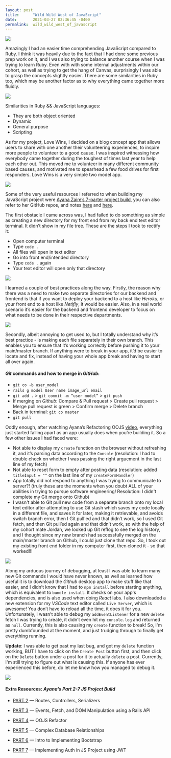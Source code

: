 ```yaml
---
layout: post
title:      "Wild Wild West of JavaScript"
date:       2021-03-27 02:36:45 -0400
permalink:  wild_wild_west_of_javascript
---
```



![](https://media.giphy.com/media/4TcR3qT0oEbyVkyDEV/giphy.gif)

Amazingly I had an easier time comprehending JavaScript compared to Ruby. I think it was heavily due to the fact that I had done some previous prep work on it, and I was also trying to balance another course when I was trying to learn Ruby. Even with with some internal adjustments within our cohort, as well as trying to get the hang of Canvas, surprisingly I was able to grasp the concepts slightly easier. There are some similarities in Ruby too, which may be another factor as to why everything came together more fluidly. 

![](https://media.giphy.com/media/3o7aD3fWu2sAz9dAM8/giphy.gif)

Similarities in Ruby && JavaScript languages:
- They are both object oriented 
- Dynamic 
- General purpose
- Scripting 

As for my project, Love Wins, I decided on a blog concept app that allows users to share with one another their volunteering experiences, to inspire more people to volunteer to a good cause. I was inspired witnessing how everybody came together during the toughest of times last year to help each other out. This moved me to volunteer in many different community based causes, and motivated me to spearhead a few food drives for first responders. Love Wins is a very simple two model app. 

![](https://media.giphy.com/media/pHXhn8Ee6lRO0KZtM1/giphy.gif)

Some of the very useful resources I referred to when building my JavaScript project were [Ayana Zaire’s 7-parter project build](https://www.youtube.com/watch?v=Q5R7HSqdGFk&t=8s), you can also refer to her GitHub repos, and notes [here](https://github.com/learn-co-curriculum/mod3-project-week-setup-example) and [here](https://github.com/AyanaZaire/javascript-project-resources/blob/master/js-project-ooo.md). 


The first obstacle I came across was, I had failed to do something as simple as creating a new directory for my front end from my back end text editor terminal. It didn’t  show in my file tree. These are the steps I took to rectify it: 
- Open computer terminal 
- Type `code .`
- All files will open in text editor
- Go into front end/intended directory
- Type `code .` again 
- Your text editor will open only that directory 

![](https://media.giphy.com/media/Y0PMqgFAccyahnWN3V/giphy.gif)

I learned a couple of best practices along the way. Firstly, the reason why there was a need to make two separate directories for our backend and frontend is that if you want to deploy your backend to a host like *Heroku*, or your front end to a host like *Netifly*, it would be easier. Also, in a real world scenario it’s easier for the backend and frontend developer to focus on what needs to be done in their respective departments. 

![](https://media.giphy.com/media/MqxZxTlvcY5BS/giphy.gif)

Secondly, albeit annoying to get used to, but I totally understand why it’s best practice - is making each file separately in their own branch. This enables you to ensure that it’s working correctly before pushing it to your main/master branch. If anything were to break in your app, it’d be easier to locate and fix, instead of having your whole app break and having to start all over again. 

#### *Git* commands and how to merge in *GitHub*:
- `git co -b user_model `
- `rails g model User name image_url email `
- `git add .` > `git commit -m “user model”` > `git push` 
- If merging on *Github*: Compare & Pull request > Create pull request > Merge pull request is green > Confirm merge > Delete branch 
- Back in terminal: `git co master`
- `git pull` 

Oddly enough, after watching Ayana’s Refactoring OOJS [video](https://youtu.be/EleImMG_8Ck), everything just started falling apart as an app usually does when you’re building it. So a few other issues I had faced were: 

- Not able to display my `create` function on the browser without refreshing it, and it’s parsing data according to the `Console` (resolution: I had to double check on whether I was passing the right arguement in the last line of my fetch) 
- Not able to reset form to empty after posting data (resolution: added `titleInput = ""` on the last line of my `createFormHandler`)
- App totally did not respond to anything I was trying to communicate to server?! (truly these are the moments when you doubt ALL of your abilities in trying to pursue software engineering! Resolution: I didn't complete my Git merge onto Github) 
- I wasn't able to Git pull new code from a separate branch onto my local text editor after attempting to use Git stash which saves my code locally in a different file, and saves it for later, making it retrievable, and avoids switch branch error, then I Git pull'ed and that didn’t work, so I used Git fetch, and then Git pull’ed again and that didn’t work, so with the help of my cohort mate Jordan, we looked up Git reflog to see the log history, and I thought since my new branch had successfully merged on the main/master branch on Github, I could just clone that repo. So, I took out my existing front end folder in my computer first, then cloned it - so that worked!!!

![](https://media.giphy.com/media/X9dpsHE4VPMWY/giphy.gif)

Along my arduous journey of debugging, at least I was able to learn many new Git commands I would have never known, as well as learned how useful it is to download the *Github* desktop app to make stuff like that easier, and I didn’t know that I had to `npm install` before starting anything, which is equivalent to `bundle install`. It checks on your app's dependencies, and is also used when doing *React* labs.  I also downloaded a new extension for my *VSCode* text editor called `Live Server`, which is awesome! You don’t have to reload all the time, it does it for you. Unfortunately, I wasn’t able to debug my `addEventListener` for a new `delete` fetch I was trying to create, it didn’t even hit my `console.log` and returned as `null`. Currently, this is also causing my `create` function to break! So, I'm pretty dumbfounded at the moment, and just trudging through to finally get everything running. 

**Update**: I was able to get past my last bug, and got my `delete` function working, BUT I have to click on the `Create Post` button first, and then click on the `Delete` button under a post for it to actually `delete` a post. Currently, I'm still trying to figure out what is causing this. If anyone has ever experienced this before, do let me know how you managed to debug it. 

![](https://media.giphy.com/media/26Ff2l7ENOhVCJpLy/giphy.gif)

#### Extra Resources: *Ayana's Part 2-7 JS Project Build*

- [PART 2](https://youtu.be/ZJdfWBVFWAI) — Routes, Controllers, Serializers


- [PART 3](https://youtu.be/goYf_xQiGyE) — Events, Fetch, and DOM Manipulation using a Rails API


- [PART 4](https://youtu.be/EleImMG_8Ck) — OOJS Refactor


- [PART 5](https://youtu.be/u_Zrd8LvS7A) — Complex Database Relationships


- [PART 6](https://youtu.be/18L_LRxMeIw) — Intro to Implementing Bootstrap


- [PART 7](https://youtu.be/YIGbMX49vcE) — Implementing Auth in JS Project using JWT



